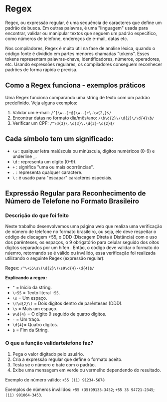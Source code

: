 # Regex

Regex, ou expressão regular, é uma sequência de caracteres que define um padrão de busca. Em outras palavras, é uma "linguagem" usada para encontrar, validar ou manipular textos que seguem um padrão específico, como números de telefone, endereços de e-mail, datas etc.

Nos compiladores, Regex é muito útil na fase de análise léxica, quando o código fonte é dividido em partes menores chamadas "tokens". Esses tokens representam palavras-chave, identificadores, números, operadores, etc. Usando expressões regulares, os compiladores conseguem reconhecer padrões de forma rápida e precisa.

## Como a Regex funciona - exemplos práticos

Uma Regex funciona comparando uma string de texto com um padrão predefinido. Veja alguns exemplos:

1. Validar um e-mail: `/^[\w.-]+@[\w.-]+\.\w{2,}$/`
2. Encontrar datas no formato dia/mês/ano: `/\b\d{2}\/\d{2}\/\d{4}\b/`
3. Verificar um CPF: `/^\d{3}\.\d{3}\.\d{3}-\d{2}$/`

## Cada símbolo tem um significado:
- `\w` : qualquer letra maiúscula ou minúscula, digitos numéricos (0-9) e underline `_`.
- `\d` : representa um dígito (0-9).
-  `+` : significa "uma ou mais ocorrências".
-  `.`  : representa qualquer caractere.
-  `\` : é usado para "escapar" caracteres especiais.

## Expressão Regular para Reconhecimento de Número de Telefone no Formato Brasileiro
### Descrição do que foi feito

Neste trabalho desenvolvemos uma página web que realiza uma verificação de número de telefone no formato brasileiro, ou seja, ele deve respeitar o código de discagem +55, o DDD (Discagem Direta à Distância) com o uso dos parênteses, os espaços, o 9 obrigatório para celular seguido dos oitos dígitos separados por um hífen . Então, o código deve validar o formato do núemro, retornando se é válido ou inválido, essa verificação foi realizada utilizando o seguinte Regex (expressão regular):

Regex: `/^\+55\s\(\d{2}\)\s9\d{4}-\d{4}$/`

**Explicando a regex:**

- `^` = Início da string.
- `\+55` = Texto literal `+55`.
- `\s` = Um espaço.
- `\(\d{2}\)` = Dois dígitos dentro de parênteses (DDD).
- `\s` = Mais um espaço.
- `9\d{4}` = O dígito 9 seguido de quatro dígitos.
- `-` = Um traço.
- `\d{4}`= Quatro dígitos.
- `$` = Fim da String.

### O que a função validartelefone faz?

1. Pega o valor digitado pelo usuário.
2. Cria a expressão regular que define o formato aceito.
3. Testa se o número e bate com o padrão.
4. Exibe uma mensagem em verde ou vermelho dependendo do resultado.

Exemplo de número válido: `+55 (11) 91234-5678`

Exemplos de números inválidos: `+55 (35)99135-3452`; `+55 35 94721-2345`; `(11) 991064-3453`.
